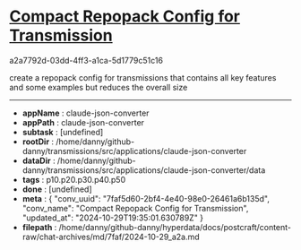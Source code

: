 # [Compact Repopack Config for Transmission](https://claude.ai/chat/7faf5d60-2bf4-4e40-98e0-26461a6b135d)

a2a7792d-03dd-4ff3-a1ca-5d1779c51c16

create a repopack config for transmissions that contains all key features and some examples but reduces the overall size

---

* **appName** : claude-json-converter
* **appPath** : claude-json-converter
* **subtask** : [undefined]
* **rootDir** : /home/danny/github-danny/transmissions/src/applications/claude-json-converter
* **dataDir** : /home/danny/github-danny/transmissions/src/applications/claude-json-converter/data
* **tags** : p10.p20.p30.p40.p50
* **done** : [undefined]
* **meta** : {
  "conv_uuid": "7faf5d60-2bf4-4e40-98e0-26461a6b135d",
  "conv_name": "Compact Repopack Config for Transmission",
  "updated_at": "2024-10-29T19:35:01.630789Z"
}
* **filepath** : /home/danny/github-danny/hyperdata/docs/postcraft/content-raw/chat-archives/md/7faf/2024-10-29_a2a.md